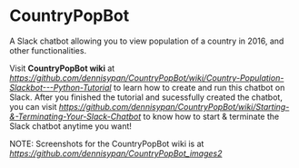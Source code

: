 # CountryPopBot
A Slack chatbot allowing you to view population of a country in 2016, and other functionalities. 

Visit **CountryPopBot wiki** at *https://github.com/dennisypan/CountryPopBot/wiki/Country-Population-Slackbot---Python-Tutorial* to learn how to create and run this chatbot on Slack.  After you finished the tutorial and sucessfully created the chatbot, you can visit *https://github.com/dennisypan/CountryPopBot/wiki/Starting-&-Terminating-Your-Slack-Chatbot* to know how to start & terminate the Slack chatbot anytime you want! 

NOTE: Screenshots for the CountryPopBot wiki is at *https://github.com/dennisypan/CountryPopBot_images2*
